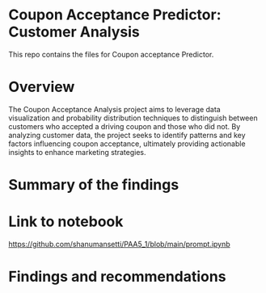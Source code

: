 # Coupon Acceptance Predictor: Customer Analysis
This repo contains the files for Coupon acceptance Predictor.

# Overview

The Coupon Acceptance Analysis project aims to leverage data visualization and probability distribution techniques to distinguish between customers who accepted a driving coupon and those who did not. By analyzing customer data, the project seeks to identify patterns and key factors influencing coupon acceptance, ultimately providing actionable insights to enhance marketing strategies.

# Summary of the findings


# Link to notebook
https://github.com/shanumansetti/PAA5_1/blob/main/prompt.ipynb

# Findings and recommendations



